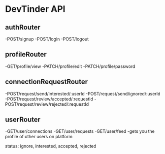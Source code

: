 # DevTinder API

## authRouter

-POST/signup
-POST/login
-POST/logout

## profileRouter

-GET/profile/view
-PATCH/profile/edit
-PATCH/profile/password

## connectionRequestRouter

-POST/request/send/interested/:userId
-POST/request/send/ignored/:userId
-POST/request/review/accepted/:requestId
-POST/request/review/rejected/:requestId

## userRouter

-GET/user/connections
-GET/user/requests
-GET/user/feed -gets you the profile of other users on platform

status: ignore, interested, accepted, rejected
